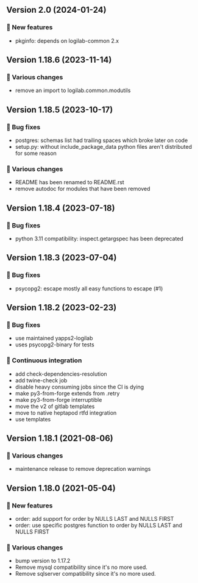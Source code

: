 ## Version 2.0 (2024-01-24)
### 🎉 New features

- pkginfo: depends on logilab-common 2.x

## Version 1.18.6 (2023-11-14)
### 🤷 Various changes

- remove an import to logilab.common.modutils

## Version 1.18.5 (2023-10-17)
### 👷 Bug fixes

- postgres: schemas list had trailing spaces which broke later on code
- setup.py: without include_package_data python files aren't distributed for some reason

### 🤷 Various changes

- README has been renamed to README.rst
- remove autodoc for modules that have been removed

## Version 1.18.4 (2023-07-18)
### 👷 Bug fixes

- python 3.11 compatibility: inspect.getargspec has been deprecated

## Version 1.18.3 (2023-07-04)
### 👷 Bug fixes

- psycopg2: escape mostly all easy functions to escape (#1)

## Version 1.18.2 (2023-02-23)
### 👷 Bug fixes

- use maintained yapps2-logilab
- uses psycopg2-binary for tests

### 🤖 Continuous integration

- add check-dependencies-resolution
- add twine-check job
- disable heavy consuming jobs since the CI is dying
- make py3-from-forge extends from .retry
- make py3-from-forge interruptible
- move the v2 of gitlab templates
- move to native heptapod rtfd integration
- use templates

## Version 1.18.1 (2021-08-06)

### 🤷 Various changes

- maintenance release to remove deprecation warnings

## Version 1.18.0 (2021-05-04)
### 🎉 New features

- order: add support for order by NULLS LAST and NULLS FIRST
- order: use specific postgres function to order by NULLS LAST and NULLS FIRST

### 🤷 Various changes

- bump version to 1.17.2
- Remove mysql compatibility since it's no more used.
- Remove sqlserver compatibility since it's no more used.
